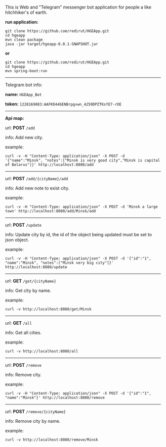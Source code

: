 This is Web and "Telegram" messenger bot application for people a like hitchhiker's of earth.

**run application:**

    git clone https://github.com/redirut/HGEApp.git
    cd hgeapp
    mvn clean package
    java -jar target/hgeapp-0.0.1-SNAPSHOT.jar

**or**

    git clone https://github.com/redirut/HGEApp.git
    cd hgeapp
    mvn spring-boot:run
---    
Telegram bot info:

**name:**
`HGEApp_Bot`
    
**token:**
`1228169883:AAFKD44bENBrpgvwn_4259DPZTKsYE7-rOE`


---
**Api map:**

url:
**POST**    `/add`         

info:
Add new city.

example:

    curl -v -H "Content-Type: application/json" -X POST -d '{"name":"Minsk", "notes":["Minsk is very good city","Minsk is capital of Belarus"]}' http://localhost:8080/add

---
url:
**POST**    `/add/{cityName}/add`         

info:
Add new note to exist city.

example:

    curl -v -H "Content-Type: application/json" -X POST -d 'Minsk a large town' http://localhost:8080/add/Minsk/add

---
url:
**POST**    `/update`         

info:
Update city by id, the id of the object being updated must be set to json object.

example:

    curl -v -H "Content-Type: application/json" -X POST -d '{"id":"1", "name":"Minsk", "notes":["Minsk very big city"]}' http://localhost:8080/update

---
url:
**GET**    `/get/{cityName}`        

info:
Get city by name.

example:

    curl -v http://localhost:8080/get/Minsk

---
url:
**GET**    `/all`         

info:
Get all cities.

example:

    curl -v http://localhost:8080/all

---
url:
**POST**    `/remove`         

info:
Remove city.

example:

    curl -v -H "Content-Type: application/json" -X POST -d '{"id":"1", "name":"Minsk"}' http://localhost:8080/remove

---
url:
**POST**    `/remove/{cityName}`         

info:
Remove city by name.

example:

    curl -v http://localhost:8080/remove/Minsk
